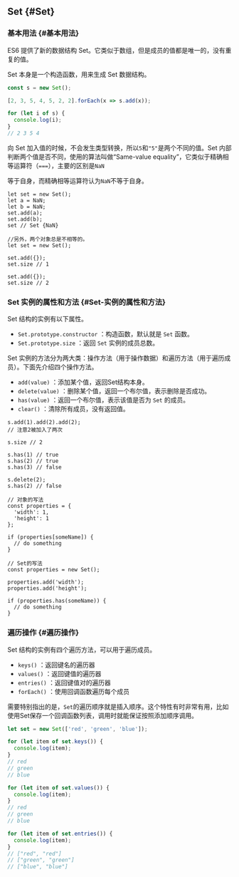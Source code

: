 ## Set {#Set}

### 基本用法 {#基本用法}

ES6 提供了新的数据结构 Set。它类似于数组，但是成员的值都是唯一的，没有重复的值。

Set 本身是一个构造函数，用来生成 Set 数据结构。

```js
const s = new Set();

[2, 3, 5, 4, 5, 2, 2].forEach(x => s.add(x));

for (let i of s) {
  console.log(i);
}
// 2 3 5 4
```

向 Set 加入值的时候，不会发生类型转换，所以`5`和`"5"`是两个不同的值。Set 内部判断两个值是否不同，使用的算法叫做“Same-value equality”，它类似于精确相等运算符（`===`），主要的区别是`NaN`

等于自身，而精确相等运算符认为`NaN`不等于自身。

```
let set = new Set();
let a = NaN;
let b = NaN;
set.add(a);
set.add(b);
set // Set {NaN}

//另外，两个对象总是不相等的。
let set = new Set();

set.add({});
set.size // 1

set.add({});
set.size // 2
```

### Set 实例的属性和方法 {#Set-实例的属性和方法}

Set 结构的实例有以下属性。

* `Set.prototype.constructor`
  ：构造函数，默认就是
  `Set`
  函数。
* `Set.prototype.size`
  ：返回
  `Set`
  实例的成员总数。

Set 实例的方法分为两大类：操作方法（用于操作数据）和遍历方法（用于遍历成员）。下面先介绍四个操作方法。

* `add(value)`
  ：添加某个值，返回Set结构本身。
* `delete(value)`
  ：删除某个值，返回一个布尔值，表示删除是否成功。
* `has(value)`
  ：返回一个布尔值，表示该值是否为
  `Set`
  的成员。
* `clear()`
  ：清除所有成员，没有返回值。

```
s.add(1).add(2).add(2);
// 注意2被加入了两次

s.size // 2

s.has(1) // true
s.has(2) // true
s.has(3) // false

s.delete(2);
s.has(2) // false

// 对象的写法
const properties = {
  'width': 1,
  'height': 1
};

if (properties[someName]) {
  // do something
}

// Set的写法
const properties = new Set();

properties.add('width');
properties.add('height');

if (properties.has(someName)) {
  // do something
}
```

### 遍历操作 {#遍历操作}

Set 结构的实例有四个遍历方法，可以用于遍历成员。

* `keys()`
  ：返回键名的遍历器
* `values()`
  ：返回键值的遍历器
* `entries()`
  ：返回键值对的遍历器
* `forEach()`
  ：使用回调函数遍历每个成员

需要特别指出的是，`Set`的遍历顺序就是插入顺序。这个特性有时非常有用，比如使用Set保存一个回调函数列表，调用时就能保证按照添加顺序调用。

```js
let set = new Set(['red', 'green', 'blue']);

for (let item of set.keys()) {
  console.log(item);
}
// red
// green
// blue

for (let item of set.values()) {
  console.log(item);
}
// red
// green
// blue

for (let item of set.entries()) {
  console.log(item);
}
// ["red", "red"]
// ["green", "green"]
// ["blue", "blue"]
```



